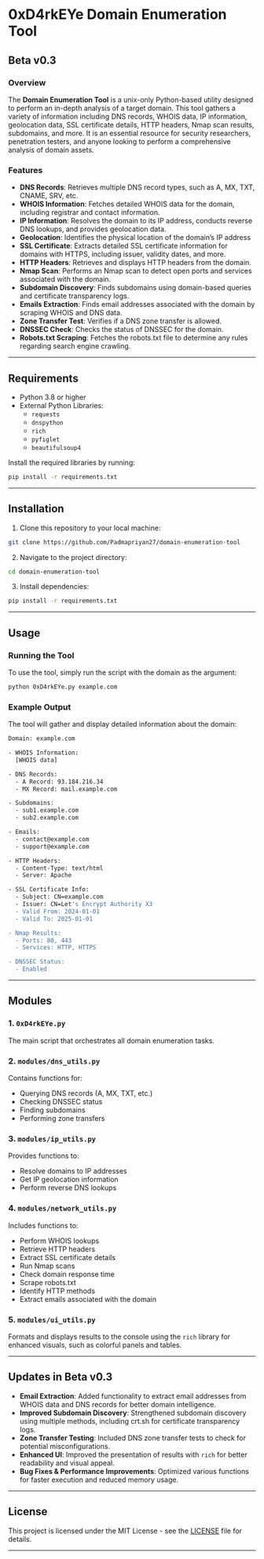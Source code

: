 # 0xD4rkEYe Domain Enumeration Tool

## Beta v0.3

### Overview

The **Domain Enumeration Tool** is a unix-only  Python-based utility designed to perform an in-depth analysis of a target domain. This tool gathers a variety of information including DNS records, WHOIS data, IP information, geolocation data, SSL certificate details, HTTP headers, Nmap scan results, subdomains, and more. It is an essential resource for security researchers, penetration testers, and anyone looking to perform a comprehensive analysis of domain assets.

### Features

- **DNS Records**: Retrieves multiple DNS record types, such as A, MX, TXT, CNAME, SRV, etc.
- **WHOIS Information**: Fetches detailed WHOIS data for the domain, including registrar and contact information.
- **IP Information**: Resolves the domain to its IP address, conducts reverse DNS lookups, and provides geolocation data.
- **Geolocation**: Identifies the physical location of the domain’s IP address
- **SSL Certificate**: Extracts detailed SSL certificate information for domains with HTTPS, including issuer, validity dates, and more.
- **HTTP Headers**: Retrieves and displays HTTP headers from the domain.
- **Nmap Scan**: Performs an Nmap scan to detect open ports and services associated with the domain.
- **Subdomain Discovery**: Finds subdomains using domain-based queries and certificate transparency logs.
- **Emails Extraction**: Finds email addresses associated with the domain by scraping WHOIS and DNS data.
- **Zone Transfer Test**: Verifies if a DNS zone transfer is allowed.
- **DNSSEC Check**: Checks the status of DNSSEC for the domain.
- **Robots.txt Scraping**: Fetches the robots.txt file to determine any rules regarding search engine crawling.

---

## Requirements

- Python 3.8 or higher
- External Python Libraries:
  - `requests`
  - `dnspython`
  - `rich`
  - `pyfiglet`
  - `beautifulsoup4`

Install the required libraries by running:

```bash
pip install -r requirements.txt
```

---

## Installation

1. Clone this repository to your local machine:

```bash
git clone https://github.com/Padmapriyan27/domain-enumeration-tool
```

2. Navigate to the project directory:

```bash
cd domain-enumeration-tool
```

3. Install dependencies:

```bash
pip install -r requirements.txt
```

---

## Usage

### Running the Tool

To use the tool, simply run the script with the domain as the argument:

```bash
python 0xD4rkEYe.py example.com
```

### Example Output

The tool will gather and display detailed information about the domain:

```bash
Domain: example.com

- WHOIS Information:
  [WHOIS data]

- DNS Records:
  - A Record: 93.184.216.34
  - MX Record: mail.example.com

- Subdomains:
  - sub1.example.com
  - sub2.example.com

- Emails:
  - contact@example.com
  - support@example.com

- HTTP Headers:
  - Content-Type: text/html
  - Server: Apache

- SSL Certificate Info:
  - Subject: CN=example.com
  - Issuer: CN=Let's Encrypt Authority X3
  - Valid From: 2024-01-01
  - Valid To: 2025-01-01

- Nmap Results:
  - Ports: 80, 443
  - Services: HTTP, HTTPS

- DNSSEC Status:
  - Enabled
```

---

## Modules

### 1. **`0xD4rkEYe.py`**
The main script that orchestrates all domain enumeration tasks.

### 2. **`modules/dns_utils.py`**
Contains functions for:
- Querying DNS records (A, MX, TXT, etc.)
- Checking DNSSEC status
- Finding subdomains
- Performing zone transfers

### 3. **`modules/ip_utils.py`**
Provides functions to:
- Resolve domains to IP addresses
- Get IP geolocation information
- Perform reverse DNS lookups

### 4. **`modules/network_utils.py`**
Includes functions to:
- Perform WHOIS lookups
- Retrieve HTTP headers
- Extract SSL certificate details
- Run Nmap scans
- Check domain response time
- Scrape robots.txt
- Identify HTTP methods
- Extract emails associated with the domain

### 5. **`modules/ui_utils.py`**
Formats and displays results to the console using the `rich` library for enhanced visuals, such as colorful panels and tables.

---

## Updates in Beta v0.3

- **Email Extraction**: Added functionality to extract email addresses from WHOIS data and DNS records for better domain intelligence.
- **Improved Subdomain Discovery**: Strengthened subdomain discovery using multiple methods, including crt.sh for certificate transparency logs.
- **Zone Transfer Testing**: Included DNS zone transfer tests to check for potential misconfigurations.
- **Enhanced UI**: Improved the presentation of results with `rich` for better readability and visual appeal.
- **Bug Fixes & Performance Improvements**: Optimized various functions for faster execution and reduced memory usage.

---

## License

This project is licensed under the MIT License - see the [LICENSE](LICENSE) file for details.

---